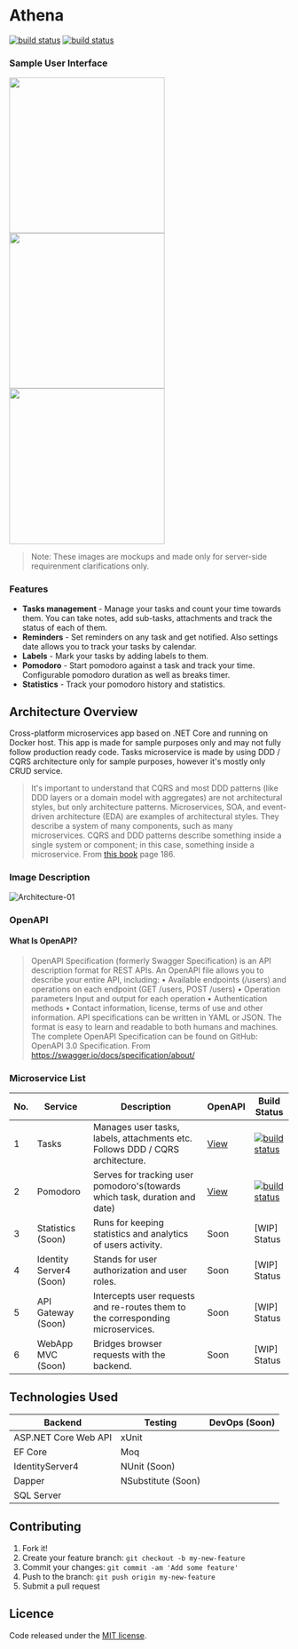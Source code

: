 # Athena

[![build status](https://sponger94.gitlab.io/Athena/badges/pomodoro_api_build.svg)](https://gitlab.com/sponger94/Athena/badges/develop/pipeline.svg)
[![build status](https://sponger94.gitlab.io/Athena/badges/tasks_api_build.svg)](https://gitlab.com/sponger94/Athena/badges/develop/pipeline.svg)

### Sample User Interface

<img src="https://user-images.githubusercontent.com/45746997/57596429-1457f980-7564-11e9-8de7-d1fd92a1c9ae.png" width="280"/> <img src="https://user-images.githubusercontent.com/45746997/57596413-06a27400-7564-11e9-9e93-4444e66d7aac.png" width="280"/> <img src="https://user-images.githubusercontent.com/45746997/57596419-0c985500-7564-11e9-9fba-7cfa5717b773.png" width="280"/> 


> Note: These images are mockups and made only for server-side requirenment clarifications only.


### Features

- **Tasks management** - Manage your tasks and count your time towards them. You can take notes, add sub-tasks, attachments and track the status of each of them.
- **Reminders** - Set reminders on any task and get notified. Also settings date allows you to track your tasks by calendar.
- **Labels** - Mark your tasks by adding labels to them.
- **Pomodoro** - Start pomodoro against a task and track your time. Configurable pomodoro duration as well as breaks timer.
- **Statistics** - Track your pomodoro history and statistics.

## Architecture Overview

Cross-platform microservices app based on .NET Core and running on Docker host. This app is made for sample purposes only and may not fully follow production ready code. Tasks microservice is made by using DDD / CQRS architecture only for sample purposes, however it's mostly only CRUD service. 

> It's important to understand that CQRS and most DDD patterns (like DDD layers or a domain model with aggregates) are not architectural styles, but only architecture patterns. Microservices, SOA, and event-driven architecture (EDA) are examples of architectural styles. They describe a system of many components, such as many microservices. CQRS and DDD patterns describe something inside a single system or component; in this case, something inside a microservice.
From [this book](https://dotnet.microsoft.com/download/thank-you/microservices-architecture-ebook) page 186.

### Image Description

![Architecture-01](https://user-images.githubusercontent.com/45746997/57594712-ddc9b100-755a-11e9-9478-d657d71480b9.png)

### OpenAPI

#### What Is OpenAPI?
>OpenAPI Specification (formerly Swagger Specification) is an API description format for REST APIs. An OpenAPI file allows you to describe your entire API, including:
	• Available endpoints (/users) and operations on each endpoint (GET /users, POST /users)
	• Operation parameters Input and output for each operation
	• Authentication methods
	• Contact information, license, terms of use and other information.
API specifications can be written in YAML or JSON. The format is easy to learn and readable to both humans and machines. The complete OpenAPI Specification can be found on GitHub: OpenAPI 3.0 Specification.
From <https://swagger.io/docs/specification/about/>

### Microservice List

|  No. |  Service |  Description | OpenAPI  | Build Status |
| ------------ | ------------ | ------------ | ------------ | ------------ |
|  1 | Tasks  | Manages user tasks, labels, attachments etc. Follows DDD / CQRS architecture. | [View](https://petstore.swagger.io/?url=https://raw.githubusercontent.com/sponger94/Athena/develop/src/Services/Tasks/Tasks.API/api-docs/v1/swagger.json "View") | [![build status](https://sponger94.gitlab.io/Athena/badges/tasks_api_build.svg)](https://gitlab.com/sponger94/Athena/badges/develop/pipeline.svg) |
|  2 | Pomodoro  | Serves for tracking user pomodoro's(towards which task, duration and date)  |  [View](https://petstore.swagger.io/?url=https://raw.githubusercontent.com/sponger94/Athena/develop/src/Services/Pomodoro/Pomodoro.API/api-docs/v1/swagger.json) | [![build status](https://sponger94.gitlab.io/Athena/badges/pomodoro_api_build.svg)](https://gitlab.com/sponger94/Athena/badges/develop/pipeline.svg) |
|  3 | Statistics (Soon)  | Runs for keeping statistics and analytics of users activity. | Soon  | [WIP] Status  |
|  4 | Identity Server4 (Soon)  | Stands for user authorization and user roles. | Soon  | [WIP] Status  |
|  5 | API Gateway (Soon) | Intercepts user requests and re-routes them to the corresponding microservices. | Soon  | [WIP] Status  |
|  6 | WebApp MVC (Soon) | Bridges browser requests with the backend. | Soon  | [WIP] Status  |

## Technologies Used

|  Backend | Testing | DevOps (Soon)  |
| ------------ | ------------ | ------------ |
| ASP.NET Core Web API  |  xUnit |   |
|  EF Core | Moq  |   |
| IdentityServer4  | NUnit (Soon)  |   |
| Dapper | NSubstitute (Soon)  |   |
| SQL Server |   |   |   |

## Contributing

1. Fork it!
2. Create your feature branch: `git checkout -b my-new-feature`
3. Commit your changes: `git commit -am 'Add some feature'`
4. Push to the branch: `git push origin my-new-feature`
5. Submit a pull request

## Licence

Code released under the [MIT license](https://github.com/sponger94/Athena/blob/develop/LICENSE).
